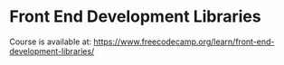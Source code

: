 # Front End Development Libraries

Course is available at: https://www.freecodecamp.org/learn/front-end-development-libraries/
